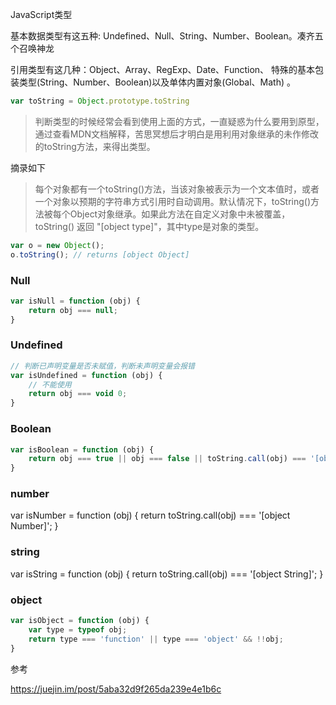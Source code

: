JavaScript类型

基本数据类型有这五种: Undefined、Null、String、Number、Boolean。凑齐五个召唤神龙

引用类型有这几种：Object、Array、RegExp、Date、Function、
特殊的基本包装类型(String、Number、Boolean)以及单体内置对象(Global、Math) 。
```javascript
var toString = Object.prototype.toString
```
>判断类型的时候经常会看到使用上面的方式，一直疑惑为什么要用到原型，通过查看MDN文档解释，苦思冥想后才明白是用利用对象继承的未作修改的toString方法，来得出类型。

摘录如下

>每个对象都有一个toString()方法，当该对象被表示为一个文本值时，或者一个对象以预期的字符串方式引用时自动调用。默认情况下，toString()方法被每个Object对象继承。如果此方法在自定义对象中未被覆盖，toString() 返回 "[object type]"，其中type是对象的类型。
```javascript
var o = new Object();
o.toString(); // returns [object Object]
```
### Null ###
```javascript
var isNull = function (obj) {
    return obj === null;
}
```
### Undefined ###
```javascript
// 判断已声明变量是否未赋值，判断未声明变量会报错
var isUndefined = function (obj) {
    // 不能使用
    return obj === void 0;
}
```

### Boolean ###
```javascript
var isBoolean = function (obj) {
    return obj === true || obj === false || toString.call(obj) === '[object Boolean]';
}
```
### number ###
var isNumber = function (obj) {
    return toString.call(obj) === '[object Number]';
}

### string ###
var isString = function (obj) {
    return toString.call(obj) === '[object String]';
}

### object ###
```javascript
var isObject = function (obj) {
    var type = typeof obj;
    return type === 'function' || type === 'object' && !!obj;
}
```


参考

https://juejin.im/post/5aba32d9f265da239e4e1b6c